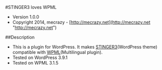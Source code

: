 #STINGER3 loves WPML
* Version 1.0.0
* Copyright 2014, mecrazy - [http://mecrazy.net](http://mecrazy.net "http://mecrazy.net")  

##Description
* This is a plugin for WordPress. It makes [STINGER3](http://stinger3.com/ "http://stinger3.com/")(WordPress theme) compatible with [WPML](http://wpml.org/ "http://wpml.org/")(Multilingual plugin).
* Tested on WordPress 3.9.1
* Tested on WPML 3.1.5